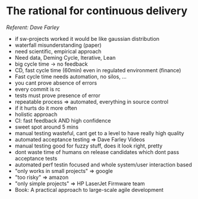 # The rational for continuous delivery
*Referent: Dave Farley*

- if sw-projects worked it would be like gaussian distribution
- waterfall misunderstanding (paper)
- need scientific, empirical approach
- Need data, Deming Cycle, Iterative, Lean
- big cycle time -> no feedback
- CD, fast cycle time (60min) even in regulated environment (finance)
- Fast cycle time needs automation, no silos, ...
- you cant prove absence of errors
- every commit is rc
- tests must prove presence of error
- repeatable process => automated, everything in source control
- if it hurts do it more often
- holistic approach
- CI: fast feedback AND high confidence
- sweet spot around 5 mins
- manual testing wasteful, cant get to a level to have really high quality
- automated acceptance testing => Dave Farley Videos
- manual testing good for fuzzy stuff, does it look right, pretty
- dont waste time of humans on release candidates which dont pass acceptance
  tests
- automated perf testin focused and whole system/user interaction based
- "only works in small projects" => google
- "too risky" => amazon
- "only simple projects" => HP LaserJet Firmware team
- Book: A practical approach to large-scale agile development
